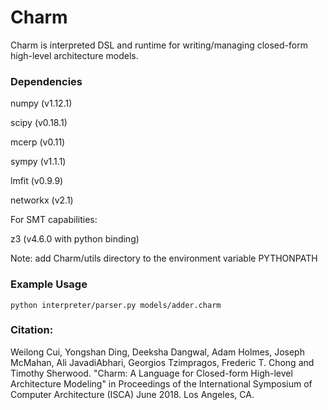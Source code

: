Charm
=====

Charm is interpreted DSL and runtime for writing/managing
closed-form high-level architecture models.

### Dependencies

numpy (v1.12.1)

scipy (v0.18.1)

mcerp (v0.11)

sympy (v1.1.1)

lmfit (v0.9.9)

networkx (v2.1)


For SMT capabilities:

z3 (v4.6.0 with python binding)


Note:
add Charm/utils directory to the environment variable PYTHONPATH

### Example Usage

```
python interpreter/parser.py models/adder.charm
```

### Citation:

Weilong Cui, Yongshan Ding, Deeksha Dangwal, Adam Holmes, Joseph McMahan, Ali JavadiAbhari, Georgios Tzimpragos, Frederic T. Chong and Timothy Sherwood. "Charm: A Language for Closed-form High-level Architecture Modeling" in Proceedings of the International Symposium of Computer Architecture (ISCA) June 2018. Los Angeles, CA.
